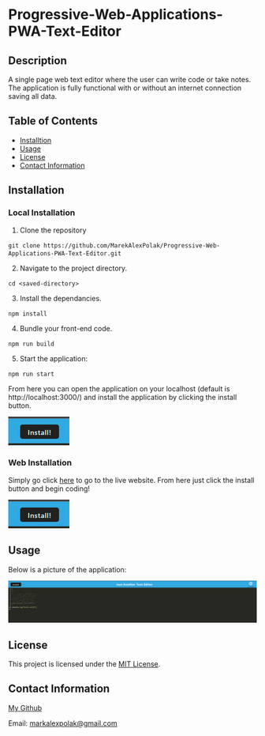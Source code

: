 # Progressive-Web-Applications-PWA-Text-Editor

## Description

A single page web text editor where the user can write code or take notes. The application is fully 
functional with or without an internet connection saving all data.

## Table of Contents

- [Installtion](#installation)
- [Usage](#usage)
- [License](#license)
- [Contact Information](#contact-information)

## Installation

### Local Installation

1. Clone the repository
```
git clone https://github.com/MarekAlexPolak/Progressive-Web-Applications-PWA-Text-Editor.git
```
2. Navigate to the project directory.
```
cd <saved-directory>
```
3. Install the dependancies.
```
npm install
```
4. Bundle your front-end code.
```
npm run build
```
5. Start the application:
```
npm run start
```
From here you can open the application on your localhost (default is http://localhost:3000/) and install the application
by clicking the install button.

![Install Button](/images/installbutton.PNG)

### Web Installation 

Simply go click [here](https://marek-pwa-text-editor-1110b78c964a.herokuapp.com/) to go to the live website. 
From here just click the install button and begin coding!

![Install Button](/images/installbutton.PNG)

## Usage

Below is a picture of the application: 

![PWA Text Editor](/images/jateapp.PNG)

## License

This project is licensed under the [MIT License](LICENSE).

## Contact Information

[My Github](https://github.com/MarekAlexPolak)

Email: markalexpolak@gmail.com